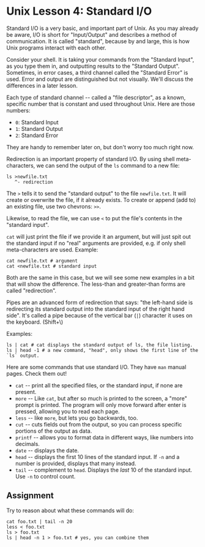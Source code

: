 # Unix Lesson 4: Standard I/O

Standard I/O is a very basic, and important part of Unix. As you may already be
aware, I/O is short for "Input/Output" and describes a method of communication.
It is called "standard", because by and large, this is how Unix programs
interact with each other.

Consider your shell. It is taking your commands from the "Standard Input", as
you type them in, and outputting results to the "Standard Output". Sometimes,
in error cases, a third channel called the "Standard Error" is used. Error and
output are distinguished but not visually. We'll discuss the differences in a
later lesson.

Each type of standard channel -- called a "file descriptor", as a known,
specific number that is constant and used throughout Unix. Here are those
numbers:

- `0`: Standard Input
- `1`: Standard Output
- `2`: Standard Error

They are handy to remember later on, but don't worry too much right now.

Redirection is an important property of standard I/O. By using shell
meta-characters, we can send the output of the `ls` command to a new file:

    ls >newfile.txt
       ^- redirection

The `>` tells it to send the "standard output" to the file `newfile.txt`. It
will create or overwrite the file, if it already exists. To create or append
(add to) an existing file, use two chevrons: `>>`.

Likewise, to read the file, we can use `<` to put the file's contents in the
"standard input".

`cat` will just print the file if we provide it an argument, but will just spit
out the standard input if no "real" arguments are provided, e.g. if only shell
meta-characters are used. Example:

    cat newfile.txt # argument
    cat <newfile.txt # standard input

Both are the same in this case, but we will see some new examples in a bit that
will show the difference. The less-than and greater-than forms are called
"redirection".

Pipes are an advanced form of redirection that says: "the left-hand side is
redirecting its standard output into the standard input of the right hand
side". It's called a pipe because of the vertical bar (`|`) character it uses
on the keyboard. (Shift+\\)

Examples:

    ls | cat # cat displays the standard output of ls, the file listing.
    ls | head -1 # a new command, "head", only shows the first line of the `ls` output.

Here are some commands that use standard I/O. They have `man` manual pages.
Check them out!

- `cat` -- print all the specified files, or the standard input, if none are
  present.
- `more` -- Like `cat`, but after so much is printed to the screen, a "more"
  prompt is printed. The program will only move forward after enter is pressed,
  allowing you to read each page.
- `less` -- like `more`, but lets you go backwards, too.
- `cut` -- cuts fields out from the output, so you can process specific
  portions of the output as data.
- `printf` -- allows you to format data in different ways, like numbers into
  decimals.
- `date` -- displays the date.
- `head` -- displays the first 10 lines of the standard input. If `-n` and a
  number is provided, displays that many instead.
- `tail` -- complement to `head`. Displays the _last_ 10 of the standard input.
  Use `-n` to control count.

## Assignment

Try to reason about what these commands will do:

    cat foo.txt | tail -n 20
    less < foo.txt
    ls > foo.txt
    ls | head -n 1 > foo.txt # yes, you can combine them
